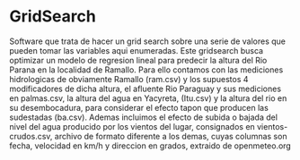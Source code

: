 # GridSearch
Software que trata de hacer un grid search sobre una serie de valores que pueden tomar las variables aqui enumeradas. Este gridsearch busca optimizar un modelo de regresion lineal para predecir la altura del Rio Parana en la localidad de Ramallo. Para ello contamos con las mediciones hidrologicas de obviamente Ramallo (ram.csv) y los supuestos 4 modificadores de dicha altura, el afluente Rio Paraguay y sus mediciones en palmas.csv, la altura del agua en Yacyreta, (Itu.csv) y la altura del rio en su desembocadura, para considerar el efecto tapon que producen las sudestadas (ba.csv). Ademas incluimos el efecto de subida o bajada del nivel del agua producido por los vientos del lugar, consignados en vientos-crudos.csv, archivo de formato diferente a los demas, cuyas columnas son fecha, velocidad en km/h y direccion en grados, extraido de openmeteo.org 
